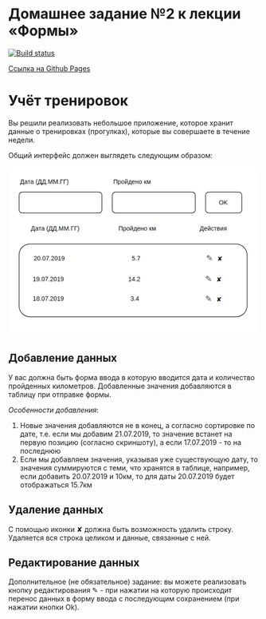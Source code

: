 # Домашнее задание №2 к лекции «Формы»

[![Build status](https://ci.appveyor.com/api/projects/status/jaira5lgxkxok1no?svg=true)](https://ci.appveyor.com/project/yuriyvyatkin/ra-hw-4-2-workout-accounting)

[Ссылка на Github Pages](https://yuriyvyatkin.github.io/ra-hw-4.2-workout-accounting/)

Учёт тренировок
===

Вы решили реализовать небольшое приложение, которое хранит данные о тренировках (прогулках), которые вы совершаете в течение недели.

Общий интерфейс должен выглядеть следующим образом:

![Steps](./assets/steps.png)

## Добавление данных

У вас должна быть форма ввода в которую вводится дата и количество пройденных километров. Добавленные значения добавляются в таблицу при отправке формы.

_Особенности добавления_:
1. Новые значения добавляются не в конец, а согласно сортировке по дате, т.е. если мы добавим 21.07.2019, то значение встанет на первую позицию (согласно скриншоту), а если 17.07.2019 - то на последнюю
2. Если мы добавляем значения, указывая уже существующую дату, то значения суммируются с теми, что хранятся в таблице, например, если добавить 20.07.2019 и 10км, то для даты 20.07.2019 будет отображаться 15.7км

## Удаление данных

С помощью иконки ✘ должна быть возможность удалить строку. Удаляется вся строка целиком и данные, связанные с ней.

## Редактирование данных

Дополнительное (не обязательное) задание: вы можете реализовать кнопку редактирования ✎ - при нажатии на которую происходит перенос данных в форму ввода с последующим сохранением (при нажатии кнопки Ok).
